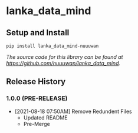 # lanka_data_mind

## Setup and Install

```
pip install lanka_data_mind-nuuuwan
```

*The source code for this library can be found at https://github.com/nuuuwan/lanka_data_mind.*


## Release History

### 1.0.0 (PRE-RELEASE)
* [2021-08-18 07:50AM] Remove Redundent Files
  * Updated README
  * Pre-Merge

